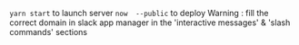 `yarn start` to launch server
`now  --public` to deploy
Warning : fill the correct domain in slack app manager in the 'interactive messages' & 'slash commands' sections
